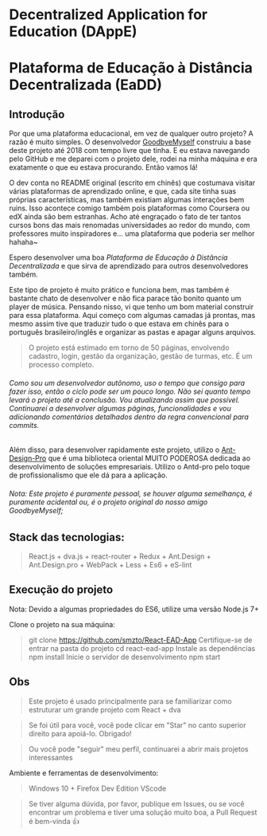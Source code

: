 # Decentralized Application for Education (DAppE)
# Plataforma de Educação à Distância Decentralizada (EaDD)

## Introdução

Por que uma plataforma educacional, em vez de qualquer outro projeto?
A razão é muito simples.
O desenvolvedor [GoodbyeMyself](https://github.com/GoodbyeMyself) construiu a base deste projeto até 2018 com tempo livre que tinha.
E eu estava navegando pelo GitHub e me deparei com o projeto dele, rodei na minha máquina e era exatamente o que eu estava procurando.
Então vamos lá!

O dev conta no README original (escrito em chinês) que costumava visitar várias plataformas de aprendizado online, e que, cada site tinha suas próprias características, mas também existiam algumas interações bem ruins.
Isso acontece comigo também pois plataformas como Coursera ou edX ainda são bem estranhas. Acho até engraçado o fato de ter tantos cursos bons das mais renomadas universidades ao redor do mundo, com professores muito inspiradores e... uma plataforma que poderia ser melhor hahaha~

Espero desenvolver uma boa *Plataforma de Educação à Distância Decentralizada* e que sirva de aprendizado para outros desenvolvedores também.
 
Este tipo de projeto é muito prático e funciona bem, mas também é bastante chato de desenvolver e não fica parace tão bonito quanto um player de música.
Pensando nisso, vi que tenho um bom material construir para essa plataforma.
Aqui começo com algumas camadas já prontas, mas mesmo assim tive que traduzir tudo o que estava em chinês para o português brasileiro/inglês e organizar as pastas e apagar alguns arquivos.

>O projeto está estimado em torno de 50 páginas, envolvendo cadastro, login, gestão da organização, gestão de turmas, etc. É um processo completo.

###### Como sou um desenvolvedor autônomo, uso o tempo que consigo para fazer isso, então o ciclo pode ser um pouco longo. Não sei quanto tempo levará o projeto até a conclusão. Vou atualizando assim que possível. Continuarei a desenvolver algumas páginas, funcionalidades e vou adicionando comentários detalhados dentro da regra convencional para commits.

Além disso, para desenvolver rapidamente este projeto, utilizo o [Ant-Design-Pro](https://pro.ant.design) que é uma biblioteca oriental MUITO PODEROSA dedicada ao desenvolvimento de soluções empresariais. Utilizo o Antd-pro pelo toque de profissionalismo que ele dá para a aplicação.

###### Nota: Este projeto é puramente pessoal, se houver alguma semelhança, é puramente acidental ou, é o projeto original do nosso amigo GoodbyeMyself;

## Stack das tecnologias:

>React.js + dva.js + react-router + Redux + Ant.Design + Ant.Design.pro + WebPack + Less + Es6 + eS-lint

## Execução do projeto
Nota: Devido a algumas propriedades do ES6, utilize uma versão Node.js 7+

Clone o projeto na sua máquina:
>git clone https://github.com/smzto/React-EAD-App
Certifique-se de entrar na pasta do projeto
>cd react-ead-app
Instale as dependências
>npm install
Inicie o servidor de desenvolvimento
>npm start

## Obs

>Este projeto é usado principalmente para se familiarizar como estruturar um grande projeto com React + dva

>Se foi útil para você, você pode clicar em "Star" no canto superior direito para apoiá-lo. Obrigado!

>Ou você pode "seguir" meu perfil, continuarei a abrir mais projetos interessantes

Ambiente e ferramentas de desenvolvimento:
>Windows 10 + Firefox Dev Edition
>VScode

>Se tiver alguma dúvida, por favor, publique em Issues, ou se você encontrar um problema e tiver uma solução muito boa, a Pull Request é bem-vinda 👍
